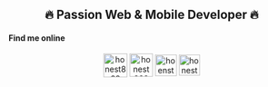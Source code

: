 <h2 align="center">🔥 Passion Web & Mobile Developer 🔥</h2>

<h4>Find me online</h5>
<div align="center">
  <a href="https://discord.gg/honest888" target="blank"><img align="center" src="https://cdn0.iconfinder.com/data/icons/free-social-media-set/24/discord-512.png" alt="honest888" height="42" width="42" /></a>
  <a href="https://t.me/honest888" target="blank"><img align="center" src="https://cdn0.iconfinder.com/data/icons/tuts/256/telegram.png" alt="honest888" height="41" width="41" /></a>
  <a href="https://join.skype.com/invite/ORViDdbMeCnR" target="blank"><img align="center" src="https://cdn1.iconfinder.com/data/icons/social-icon-1-1/512/social_style_1_skype-512.png" alt="hoenst888" height="38" width="38"/></a>
  <a href="https://wa.me/17162208652" target="blank"><img align="center" src="https://cdn0.iconfinder.com/data/icons/social-circle-3/72/Whatsapp-512.png" alt="honest888" height="37" width="37" /></a>
<div>
</p>
<!-- Proudly created with GPRM ( https://gprm.itsvg.in ) -->
